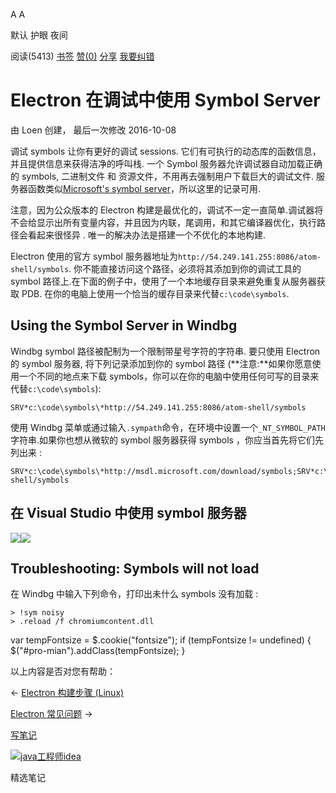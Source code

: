 [](javascript:; "折叠/展开")[](javascript:; "视觉主题设置")

A A

默认 护眼 夜间

阅读(5413) [书签](javascript:;) [赞(0)](javascript:;) [分享](javascript:; "分享") [我要纠错](/edit/electronmanual/electronmanual-setting-up-symbol-server)

Electron 在调试中使用 Symbol Server
=============================

由 Loen 创建， 最后一次修改 2016-10-08

调试 symbols 让你有更好的调试 sessions. 它们有可执行的动态库的函数信息，并且提供信息来获得洁净的呼叫栈. 一个 Symbol 服务器允许调试器自动加载正确的 symbols, 二进制文件 和 资源文件，不用再去强制用户下载巨大的调试文件. 服务器函数类似[Microsoft's symbol server](http://support.microsoft.com/kb/311503)，所以这里的记录可用.

注意，因为公众版本的 Electron 构建是最优化的，调试不一定一直简单.调试器将不会给显示出所有变量内容，并且因为内联，尾调用，和其它编译器优化，执行路径会看起来很怪异 . 唯一的解决办法是搭建一个不优化的本地构建.

Electron 使用的官方 symbol 服务器地址为`http://54.249.141.255:8086/atom-shell/symbols`. 你不能直接访问这个路径，必须将其添加到你的调试工具的 symbol 路径上.在下面的例子中，使用了一个本地缓存目录来避免重复从服务器获取 PDB. 在你的电脑上使用一个恰当的缓存目录来代替`c:\code\symbols`.

Using the Symbol Server in Windbg
---------------------------------

Windbg symbol 路径被配制为一个限制带星号字符的字符串. 要只使用 Electron 的 symbol 服务器, 将下列记录添加到你的 symbol 路径 (**注意:**如果你愿意使用一个不同的地点来下载 symbols，你可以在你的电脑中使用任何可写的目录来代替`c:\code\symbols`):

    SRV*c:\code\symbols\*http://54.249.141.255:8086/atom-shell/symbols
    

使用 Windbg 菜单或通过输入`.sympath`命令，在环境中设置一个`_NT_SYMBOL_PATH`字符串.如果你也想从微软的 symbol 服务器获得 symbols ，你应当首先将它们先列出来 :

    SRV*c:\code\symbols\*http://msdl.microsoft.com/download/symbols;SRV*c:\code\symbols\*http://54.249.141.255:8086/atom-shell/symbols
    

在 Visual Studio 中使用 symbol 服务器
------------------------------

![](https://7n.w3cschool.cn/attachments/day_161008/201610081812159689.jpg)![](https://7n.w3cschool.cn/attachments/day_161008/201610081812154422.gif)

Troubleshooting: Symbols will not load
--------------------------------------

在 Windbg 中输入下列命令，打印出未什么 symbols 没有加载 :

    > !sym noisy
    > .reload /f chromiumcontent.dll

var tempFontsize = $.cookie("fontsize"); if (tempFontsize != undefined) { $("#pro-mian").addClass(tempFontsize); }

以上内容是否对您有帮助：

← [Electron 构建步骤 (Linux)](/electronmanual/electronmanual-build-instructions-linux.html "上一篇：Electron 构建步骤 (Linux)")

[Electron 常见问题](/electronmanual/electronmanual-electron-faq.html "下一篇：Electron 常见问题") →

[写笔记](javascript:;)

[![java工程师idea](/attachments/image/20190115/1547553980272487.png)](https://www.w3cschool.cn/minicourse/play/javabasics_idea_my)

精选笔记